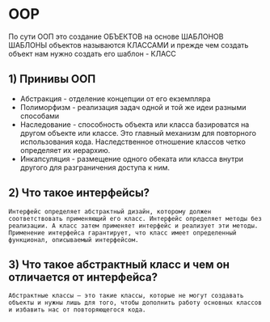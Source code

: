 # OOP
По сути ООП это создание ОБЪЕКТОВ на основе ШАБЛОНОВ
ШАБЛОНЫ объектов называются КЛАССАМИ и прежде чем создать объект нам нужно создать его шаблон - КЛАСС

## 1) Принивы ООП
- Абстракция - отделение концепции от его екземпляра
- Полиморфизм - реализация задач одной и той же идеи разными способами
- Наследование - способность объекта или класса базироватся на другом объекте или классе. Это главный механизм для повторного использования кода. Наследственное отношение классов четко определяет их иерархию.
- Инкапсуляция - размещение одного обеката или класса внутри другого для разграничения доступа к ним.

## 2) Что такое интерфейсы?
`Интерфейс определяет абстрактный дизайн, которому должен соответствовать применяющий его класс. Интерфейс определяет методы без реализации. А класс затем применяет интерфейс и реализует эти методы. Применение интерфейса гарантирует, что класс имеет определенный функционал, описываемый интерфейсом.`

## 3) Что такое абстрактный класс и чем он отличается от интерфейса?
`Абстрактные классы — это такие классы, которые не могут создавать объекты и нужны лишь для того, чтобы дополнить работу основных классов и избавить нас от повторяющегося кода.`